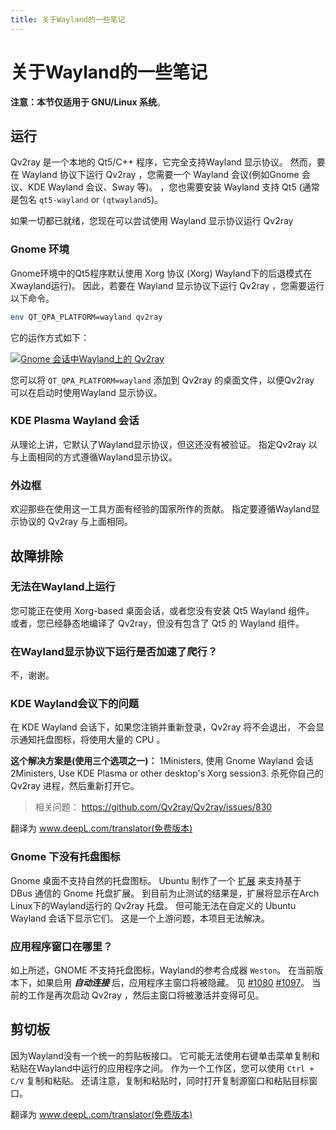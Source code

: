 ```yaml
---
title: 关于Wayland的一些笔记
---
```


# 关于Wayland的一些笔记

**注意：本节仅适用于 GNU/Linux 系统**。

## 运行

Qv2ray 是一个本地的 Qt5/C++ 程序，它完全支持Wayland 显示协议。 然而，要在 Wayland 协议下运行 Qv2ray ，您需要一个 Wayland 会议(例如Gnome 会议、KDE Wayland 会议、Sway 等)。 ，您也需要安装 Wayland 支持 Qt5 (通常是包名 `qt5-wayland` or `(qtwayland5`)。

如果一切都已就绪，您现在可以尝试使用 Wayland 显示协议运行 Qv2ray

### Gnome 环境

Gnome环境中的Qt5程序默认使用 Xorg 协议 (Xorg) Wayland下的后退模式在Xwayland运行)。 因此，若要在 Wayland 显示协议下运行 Qv2ray ，您需要运行以下命令。

```bash
env QT_QPA_PLATFORM=wayland qv2ray
```

它的运作方式如下：

[![Gnome 会话中Wayland上的 Qv2ray](https://s1.ax1x.com/2020/11/07/BIuwb4.png)](https://imgchr.com/i/BIuwb4)

您可以将 `QT_QPA_PLATFORM=wayland` 添加到 Qv2ray 的桌面文件，以便Qv2ray 可以在启动时使用Wayland 显示协议。

### KDE Plasma Wayland 会话

从理论上讲，它默认了Wayland显示协议，但这还没有被验证。 指定Qv2ray 以与上面相同的方式遵循Wayland显示协议。

### 外边框

欢迎那些在使用这一工具方面有经验的国家所作的贡献。 指定要遵循Wayland显示协议的 Qv2ray 与上面相同。

## 故障排除

### 无法在Wayland上运行

您可能正在使用 Xorg-based 桌面会话，或者您没有安装 Qt5 Wayland 组件。 或者，您已经静态地编译了 Qv2ray，但没有包含了 Qt5 的 Wayland 组件。

### 在Wayland显示协议下运行是否加速了爬行？

不，谢谢。

### KDE Wayland会议下的问题

在 KDE Wayland 会话下，如果您注销并重新登录，Qv2ray 将不会退出， 不会显示通知托盘图标，将使用大量的 CPU 。

**这个解决方案是(使用三个选项之一)：** 1Ministers, 使用 Gnome Wayland 会话 2Ministers, Use KDE Plasma or other desktop's Xorg session3. 杀死你自己的 Qv2ray 进程，然后重新打开它。

> 相关问题： <https://github.com/Qv2ray/Qv2ray/issues/830>

翻译为 www.deepL.com/translator(免费版本)

### Gnome 下没有托盘图标

Gnome 桌面不支持自然的托盘图标。 Ubuntu 制作了一个 [扩展](https://extensions.gnome.org/extension/1301/ubuntu-appindicators/) 来支持基于 DBus 通信的 Gnome 托盘扩展。 到目前为止测试的结果是，扩展将显示在Arch Linux下的Wayland运行的 Qv2ray 托盘。 但可能无法在自定义的 Ubuntu Wayland 会话下显示它们。 这是一个上游问题，本项目无法解决。

### 应用程序窗口在哪里？

如上所述，GNOME 不支持托盘图标，Wayland的参考合成器 `Weston`。 在当前版本下，如果启用 **_自动连接_** 后，应用程序主窗口将被隐藏。 见 [#1080](https://github.com/Qv2ray/Qv2ray/issues/1080) [#1097](https://github.com/Qv2ray/Qv2ray/issues/1080)。 当前的工作是再次启动 Qv2ray ，然后主窗口将被激活并变得可见。

## 剪切板

因为Wayland没有一个统一的剪贴板接口。 它可能无法使用右键单击菜单复制和粘贴在Wayland中运行的应用程序之间。 作为一个工作区，您可以使用 `Ctrl + C/V` 复制和粘贴。 还请注意，复制和粘贴时，同时打开复制源窗口和粘贴目标窗口。

翻译为 www.deepL.com/translator(免费版本)
